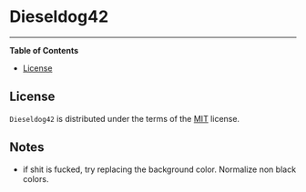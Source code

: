 # Dieseldog42

<!-- [![PyPI - Version](https://img.shields.io/pypi/v/Dieseldog42.svg)](https://pypi.org/project/Dieseldog42)
[![PyPI - Python Version](https://img.shields.io/pypi/pyversions/Dieseldog42.svg)](https://pypi.org/project/Dieseldog42) -->

-----

**Table of Contents**

- [License](#license)


## License

`Dieseldog42` is distributed under the terms of the [MIT](https://spdx.org/licenses/MIT.html) license.

## Notes

- if shit is fucked, try replacing the background color. Normalize non black colors.